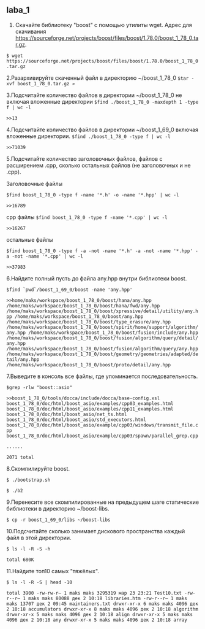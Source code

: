 ## laba_1
1. Скачайте библиотеку "boost" с помощью утилиты wget. Адрес для скачивания
https://sourceforge.net/projects/boost/files/boost/1.78.0/boost_1_78_0.tar.gz.

``$ wget https://sourceforge.net/projects/boost/files/boost/1.78.0/boost_1_78_0.tar.gz``

2.Разархивируйте скаченный файл в директорию ~/boost_1_78_0
``$tar -xvf boost_1_78_0.tar.gz »``

3.Подсчитайте количество файлов в директории ~/boost_1_78_0 не включая вложенные директории
``$find ./boost_1_78_0 -maxdepth 1 -type f | wc -l ``

``>>13``

4.Подсчитайте количество файлов в директории ~/boost_1_69_0 включая вложенные директории.
``$find ./boost_1_78_0 -type f | wc -l ``

``>>71039``

5.Подсчитайте количество заголовочных файлов, файлов с расширением .cpp, сколько остальных файлов (не заголовочных и не .cpp).

Заголовочные файлы

``$find boost_1_78_0 -type f -name '*.h' -o -name '*.hpp' | wc -l``

``>>16789``

cpp файлы
``$find boost_1_78_0 -type f -name '*.cpp' | wc -l``

``>>16267``

остальные файлы

``$find boost_1_78_0 -type f -a -not -name '*.h' -a -not -name '*.hpp' -a -not -name '*.cpp' | wc -l``

``>>37983``

6.Найдите полный пусть до файла any.hpp внутри библиотеки boost.

``$find `pwd`/boost_1_69_0/boost -name 'any.hpp'``

``>>home/maks/workspace/boost_1_78_0/boost/hana/any.hpp
/home/maks/workspace/boost_1_78_0/boost/hana/fwd/any.hpp
/home/maks/workspace/boost_1_78_0/boost/xpressive/detail/utility/any.hpp
/home/maks/workspace/boost_1_78_0/boost/any.hpp
/home/maks/workspace/boost_1_78_0/boost/type_erasure/any.hpp
/home/maks/workspace/boost_1_78_0/boost/spirit/home/support/algorithm/any.hpp
/home/maks/workspace/boost_1_78_0/boost/fusion/include/any.hpp
/home/maks/workspace/boost_1_78_0/boost/fusion/algorithm/query/detail/any.hpp
/home/maks/workspace/boost_1_78_0/boost/fusion/algorithm/query/any.hpp
/home/maks/workspace/boost_1_78_0/boost/geometry/geometries/adapted/detail/any.hpp
/home/maks/workspace/boost_1_78_0/boost/proto/detail/any.hpp``

7.Выведите в консоль все файлы, где упоминается последовательность.

``$grep -rlw "boost::asio" ``

``>>boost_1_78_0/tools/docca/include/docca/base-config.xsl
boost_1_78_0/doc/html/boost_asio/examples/cpp03_examples.html
boost_1_78_0/doc/html/boost_asio/examples/cpp11_examples.html
boost_1_78_0/doc/html/boost_asio/net_ts.html
boost_1_78_0/doc/html/boost_asio/std_executors.html
boost_1_78_0/doc/html/boost_asio/example/cpp03/windows/transmit_file.cpp
boost_1_78_0/doc/html/boost_asio/example/cpp03/spawn/parallel_grep.cpp``

``......``

``2071 total``

8.Скомпилируйте boost. 

``$ ./bootstrap.sh``

``$ ./b2``

9.Перенесите все скомпилированные на предыдущем шаге статические библиотеки в директорию ~/boost-libs.

``$ cp -r boost_1_69_0/libs ~/boost-libs``

10.Подсчитайте сколько занимает дискового пространства каждый файл в этой директории.

``$ ls -l -R -S -h``

``total 680K``

11.Найдите топ10 самых "тяжёлых".

``$ ls -l -R -S | head -10``

``total 3900
-rw-rw-r— 1 maks maks 3295319 мар 23 23:21 Test10.txt
-rw-r--r— 1 maks maks 80088 дек 2 10:18 libraries.htm
-rw-r--r— 1 maks maks 13707 дек 2 09:45 maintainers.txt
drwxr-xr-x 6 maks maks 4096 дек 2 10:18 accumulators
drwxr-xr-x 8 maks maks 4096 дек 2 10:18 algorithm
drwxr-xr-x 5 maks maks 4096 дек 2 10:18 align
drwxr-xr-x 5 maks maks 4096 дек 2 10:18 any
drwxr-xr-x 5 maks maks 4096 дек 2 10:18 array``

